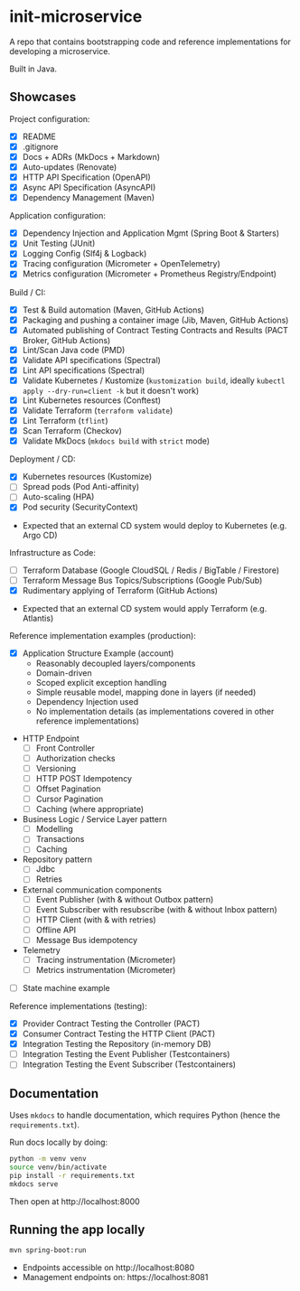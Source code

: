 # init-microservice

A repo that contains bootstrapping code and reference implementations for developing a microservice.

Built in Java.

## Showcases

Project configuration:

- [x] README
- [x] .gitignore
- [x] Docs + ADRs (MkDocs + Markdown)
- [x] Auto-updates (Renovate)
- [x] HTTP API Specification (OpenAPI)
- [x] Async API Specification (AsyncAPI)
- [x] Dependency Management (Maven)

Application configuration:

- [x] Dependency Injection and Application Mgmt (Spring Boot & Starters)
- [x] Unit Testing (JUnit)
- [x] Logging Config (Slf4j & Logback)
- [x] Tracing configuration (Micrometer + OpenTelemetry)
- [x] Metrics configuration (Micrometer + Prometheus Registry/Endpoint)

Build / CI:

- [x] Test & Build automation (Maven, GitHub Actions)
- [x] Packaging and pushing a container image (Jib, Maven, GitHub Actions)
- [x] Automated publishing of Contract Testing Contracts and Results (PACT Broker, GitHub Actions)
- [x] Lint/Scan Java code (PMD)
- [x] Validate API specifications (Spectral)
- [x] Lint API specifications (Spectral)
- [x] Validate Kubernetes / Kustomize (`kustomization build`, ideally `kubectl apply --dry-run=client -k` but it doesn't work)
- [x] Lint Kubernetes resources (Conftest)
- [x] Validate Terraform (`terraform validate`)
- [x] Lint Terraform (`tflint`)
- [x] Scan Terraform (Checkov)
- [x] Validate MkDocs (`mkdocs build` with `strict` mode)

Deployment / CD:

- [x] Kubernetes resources (Kustomize)
- [ ] Spread pods (Pod Anti-affinity)
- [ ] Auto-scaling (HPA)
- [x] Pod security (SecurityContext)
- Expected that an external CD system would deploy to Kubernetes (e.g. Argo CD)

Infrastructure as Code:

- [ ] Terraform Database (Google CloudSQL / Redis / BigTable / Firestore)
- [ ] Terraform Message Bus Topics/Subscriptions (Google Pub/Sub)
- [x] Rudimentary applying of Terraform (GitHub Actions)
- Expected that an external CD system would apply Terraform (e.g. Atlantis)

Reference implementation examples (production):

- [x] Application Structure Example (account)
  - Reasonably decoupled layers/components
  - Domain-driven
  - Scoped explicit exception handling
  - Simple reusable model, mapping done in layers (if needed)
  - Dependency Injection used
  - No implementation details (as implementations covered in other reference implementations)
- HTTP Endpoint
    - [ ] Front Controller
    - [ ] Authorization checks
    - [ ] Versioning
    - [ ] HTTP POST Idempotency
    - [ ] Offset Pagination
    - [ ] Cursor Pagination
    - [ ] Caching (where appropriate)
- Business Logic / Service Layer pattern
    - [ ] Modelling
    - [ ] Transactions
    - [ ] Caching
- Repository pattern
    - [ ] Jdbc
    - [ ] Retries
- External communication components
    - [ ] Event Publisher (with & without Outbox pattern)
    - [ ] Event Subscriber with resubscribe (with & without Inbox pattern)
    - [ ] HTTP Client (with & with retries)
    - [ ] Offline API
    - [ ] Message Bus idempotency
- Telemetry
    - [ ] Tracing instrumentation (Micrometer)
    - [ ] Metrics instrumentation (Micrometer)
- [ ] State machine example

Reference implementations (testing):

- [x] Provider Contract Testing the Controller (PACT)
- [x] Consumer Contract Testing the HTTP Client (PACT)
- [x] Integration Testing the Repository (in-memory DB)
- [ ] Integration Testing the Event Publisher (Testcontainers)
- [ ] Integration Testing the Event Subscriber (Testcontainers)

## Documentation

Uses `mkdocs` to handle documentation, which requires Python (hence the `requirements.txt`).

Run docs locally by doing:

```bash
python -m venv venv
source venv/bin/activate
pip install -r requirements.txt
mkdocs serve
```

Then open at http://localhost:8000

## Running the app locally

```bash
mvn spring-boot:run
```

- Endpoints accessible on http://localhost:8080
- Management endpoints on: https://localhost:8081
